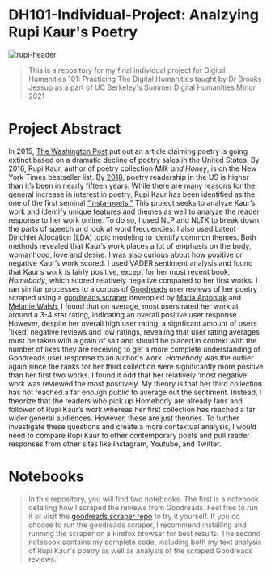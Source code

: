 # DH101-Individual-Project: Analzying Rupi Kaur's Poetry
![rupi-header](https://user-images.githubusercontent.com/70735305/124089522-d13d9680-da08-11eb-96f1-45a5677a1de1.jpg)

> This is a repository for my final individual project for Digital Humanities 101: Practicing The Digital Humanities taught by Dr Brooks Jessup as a part of UC Berkeley's Summer Digital Humanities Minor 2021

# Project Abstract
In 2015, [The Washington Post](http://www.washingtonpost.com/news/wonk/wp/2015/04/24/poetry-is-going-extinct-government-data-show/) put out an article claiming poetry is going extinct based on a dramatic decline of poetry sales in the United States. By 2016, Rupi Kaur, author of poetry collection *Milk and Honey*, is on the New York Times bestseller list. By [2018](https://www.npr.org/2018/06/08/618386432/poetry-is-making-a-big-comeback-in-the-u-s-survey-results-reveal), poetry readership in the US is higher than it’s been in nearly fifteen years. While there are many reasons for the general increase in interest in poetry, Rupi Kaur has been identified as the one of the first seminal [“insta-poets.”](https://www.theatlantic.com/technology/archive/2018/10/rupi-kaur-instagram-poet-entrepreneur/572746/) This project seeks to analyze Kaur’s work and identify unique features and themes as well to analyze the reader response to her work online. To do so, I used NLP and NLTK to break down the parts of speech and look at word frequencies.  I also used Latent Dirichlet Allocation (LDA) topic modeling to identify common themes. Both methods revealed that Kaur’s work places a lot of emphasis on the body, womanhood, love and desire.  I was also curious about how positive or negative Kaur’s work scored. I used VADER sentiment analysis and found that Kaur’s work is fairly positive, except for her most recent book, *Homebody*, which scored relatively negative compared to her first works. I ran similar processes to a corpus of [Goodreads](https://www.goodreads.com/) user reviews of her poetry I scraped using a [goodreads scraper](https://github.com/maria-antoniak/goodreads-scraper) deveopled by [Maria Antoniak](https://github.com/maria-antoniak) and [Melanie Walsh.](https://github.com/melaniewalsh) I found that on average, most users rated her work at around a 3-4 star rating, indicating an overall positive user response . However, despite her overall high user rating, a signficant amount of users 'liked' negative reviews and low ratings, revealing that user rating averages must be taken with a grain of salt and should be placed in context with the number of likes they are receiving to get a more complete understanding of Goodreads user response to an author's work. *Homebody* was the outlier again since the ranks for her third collection were significantly more positive than her first two works. I found it odd that her relatively ‘most negative’ work was reviewed the most positively. My theory is that her third collection has not reached a far enough public to average out the sentiment. Instead, I theorize that the readers who pick up Homebody are already fans and follower of Rupi Kaur’s work whereas her first collection has reached a far wider general audiences. However, these are just theories. To further investigate these questions and create a more contextual analysis, I would need to compare Rupi  Kaur to other contemporary poets and pull reader responses from other sites like Instagram, Youtube, and Twitter. 

# Notebooks 
> In this repository, you will find two notebooks. The first is a notebook detailing how I scraped the reviews from Goodreads. Feel free to run it or visit the [goodreads scraper repo](https://github.com/maria-antoniak/goodreads-scraper) to try it yourself. If you do choose to run the goodreads scraper, I recommend installing and running the scraper on a Firefox browser for best results. 
>The second notebook contains my complete code, including both my text analysis of Rupi Kaur's poetry as well as analysis of the scraped Goodreads reviews.
